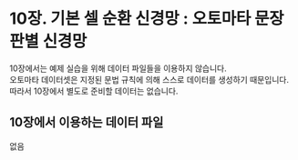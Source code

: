 # 10장. 기본 셀 순환 신경망 : 오토마타 문장 판별 신경망

10장에서는 예제 실습을 위해 데이터 파일들을 이용하지 않습니다.<br/>
오토마타 데이터셋은 지정된 문법 규칙에 의해 스스로 데이터를 생성하기 때문입니다.
따라서 10장에서 별도로 준비할 데이터는 없습니다.<br/>

## 10장에서 이용하는 데이터 파일
없음
